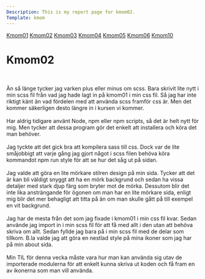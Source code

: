 ```yaml
---
Description: This is my report page for kmom02.
Template: kmom
---
```


<div class="kmom-nav kmom menu" id="my-nav">
<a href="javascript:void(0);" class="iconen" onclick="kmomNavbar()" aria-label="kmom">
    <i class="fa fa-bars farg"></i>
</a>
<a href="kmom01">Kmom01</a>
<a href="kmom02">Kmom02</a>
<a href="kmom03">Kmom03</a>
<a href="kmom04">Kmom04</a>
<a href="kmom05">Kmom05</a>
<a href="kmom06">Kmom06</a>
<a href="kmom10">Kmom10</a>
</div>

<div class="kmom">
<h1>Kmom02</h1>
<br>
<p>Än så länge tycker jag varken plus eller minus om scss. Bara skrivit lite nytt i min scss fil från vad jag hade lagt in på kmom01 i min css fil. Så jag har inte riktigt känt än vad fördelen med att använda scss framför css är.
Men det kommer säkerligen desto längre in i kursen vi kommer.
<br><br>
Har aldrig tidigare använt Node, npm eller npm scripts, så det är helt nytt för mig. Men tycker att dessa program gör det enkelt att installera och köra det man behöver.
<br><br>
Jag tyckte att det gick bra att kompilera sass till css. Dock var de lite småjobbigt att varje gång jag gjort något i scss filen behöva köra kommandot npm run style för att se hur det såg ut på sidan.
<br><br>
Jag valde att göra en lite mörkare stilren design på min sida. Tycker att det är kan bli väldigt snyggt att ha en mörk backgrund och sedan ha vissa detaljer med stark djup färg som bryter mot de mörka. 
Dessutom blir det inte lika ansträngande för ögonen om man har en lite mörkare sida, enligt mig blir det mer behagligt att titta på än om man skulle gått på till exempel en vit backgrund.
<br><br>
Jag har de mesta från det som jag fixade i kmom01 i min css fil kvar. Sedan använde jag import in i min scss fil för att få med allt i den utan att behöva skriva om allt. Sedan fyllde jag bara på i min scss fil med de delar som tillkom.
B.la valde jag att göra en nestlad style på mina ikoner som jag har på min about sida.
<br><br>
Min TIL för denna vecka måste vara hur man kan använda sig utav de importerade modulerna för att enkelt kunna skriva ut koden och få fram en av ikonerna som man vill använda.
</p>
</div>
